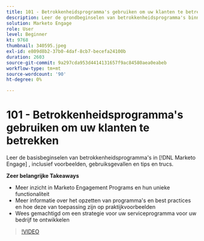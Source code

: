 ```yaml
---
title: 101 - Betrokkenheidsprogramma's gebruiken om uw klanten te betrekken
description: Leer de grondbeginselen van betrokkenheidsprogramma's binnen van  [!DNL Marketo Engage]  met inbegrip van voorbeeld gebruiksgevallen en uiteinden en trucs.
solution: Marketo Engage
role: User
level: Beginner
kt: 9768
thumbnail: 340595.jpeg
exl-id: e809d8b2-37b0-4daf-8cb7-becefa24100b
duration: 2603
source-git-commit: 9a297cda953d4414131657f9ac84580aea0eabeb
workflow-type: tm+mt
source-wordcount: '90'
ht-degree: 0%

---
```


# 101 - Betrokkenheidsprogramma&#39;s gebruiken om uw klanten te betrekken

Leer de basisbeginselen van betrokkenheidsprogramma&#39;s in [!DNL Marketo Engage] , inclusief voorbeelden, gebruiksgevallen en tips en trucs.

**Zeer belangrijke Takeaways**

* Meer inzicht in Marketo Engagement Programs en hun unieke functionaliteit
* Meer informatie over het opzetten van programma&#39;s en best practices en hoe deze van toepassing zijn op praktijkvoorbeelden
* Wees gemachtigd om een strategie voor uw serviceprogramma voor uw bedrijf te ontwikkelen

>[!VIDEO](https://video.tv.adobe.com/v/340595/?quality=12&learn=on)
